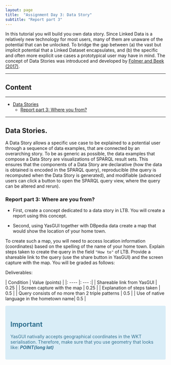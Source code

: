 ```yaml
---
layout: page
title:  "Assignment Day 3: Data Story"
subtitle: "Report part 3"
---
```


In this tutorial you will build you own data story. 
Since Linked Data is a relatively new technology for most users, many of them are
unaware of the potential that can be unlocked. To bridge the gap between (a) the
vast but implicit potential that a Linked Dataset encapsulates, and (b) the specific
and often more explicit use cases a prototypical user may have in mind. The concept
of Data Stories was introduced and developed by 
[Folmer and Beek (2017)](https://scholarworks.umass.edu/foss4g/vol17/iss1/23/). 

---------------

## Content
---
- [Data Stories](#story)
  - [Report part 3: Where you from?](#where)

--------------

## Data Stories.  <a name="story"></a>
A Data Story allows a specific use case to be explained to a potential user through a
sequence of data examples, that are connected by an overarching story. To be as
generic as possible, the data examples that compose a Data Story are
visualizations of SPARQL result sets. This ensures that the components of a Data
Story are declarative (how the data is obtained is encoded in the SPARQL query),
reproducible (the query is recomputed when the Data Story is generated), and
modifiable (advanced users can click a button to open the SPARQL query view,
where the query can be altered and rerun). 

### Report part 3: Where are you from?  <a name="where"></a>


- First, create a concept dedicated to a data story in LTB. You will create a report 
using this concept.

- Second, using YasGUI together with DBpedia data create a map that would show
 the location of your home town.
 
To create such a map, you will need to access location information 
(coordinates) based on the spelling of the name of your home town.
Explain steps taken to create the query in the field `"How to"` of LTB. 
Provide a shareable link to the query (use the share button in YasGUI) 
and the screen capture with the map.
You will be graded as follows: 

Deliverables: 

| Condition | Value (points) |
|: ---- |: --- :|
| Shareable link from YasGUI | 0.25 |
| Screen capture with the map | 0.25 |
| Explanation of steps taken | 0.5  |
| Query consists of no more than 2 triple patterns | 0.5 |
| Use of native language in the hometown name| 0.5 | 

<div style="color: #31708f; background-color: #d9edf7; border-color: #bce8f1; padding: 15px; margin-bottom: 20px; border: 1px solid transparent; border-radius: 4px;">
  <h2 style="color: #31708f;">Important</h2>
  <p>YasGUI nativally accepts geographical coordinates 
  in the WKT serialisation. Therefore, make sure that you use 
  geometry that looks like: <strong><i>POINT(long lat)</i></strong>
  </p>
</div>


